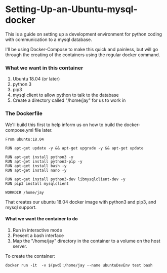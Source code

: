 # Setting-Up-an-Ubuntu-mysql-docker

This is a guide on setting up a development environment for python coding with communication to a mysql database.

I'll be using Docker-Compose to make this quick and painless, but will go through the creating of the containers
using the regular docker command.

### What we want in this container

1. Ubuntu 18.04 (or later)
2. python 3
3. pip3
4. mysql client to allow python to talk to the database
5. Create a directory called "/home/jay" for us to work in


### The Dockerfile

We'll build this first to help inform us on how to build the docker-compose.yml file later.

```
From ubuntu:18.04

RUN apt-get update -y && apt-get upgrade -y && apt-get update

RUN apt-get install python3 -y
RUN apt-get install python3-pip -y
RUN apt-get install bash -y
RUN apt-get install nano -y

RUN apt-get install python3-dev libmysqlclient-dev -y
RUN pip3 install mysqlclient

WORKDIR /home/jay
```
That creates our ubuntu 18.04 docker image with python3 and pip3, and mysql support.

#### What we want the container to do

1. Run in interactive mode
2. Present a bash interface
3. Map the "/home/jay" directory in the container to a volume on the host server.

To create the container:
```
docker run -it  -v $(pwd):/home/jay --name ubuntuDevEnv test bash

```


